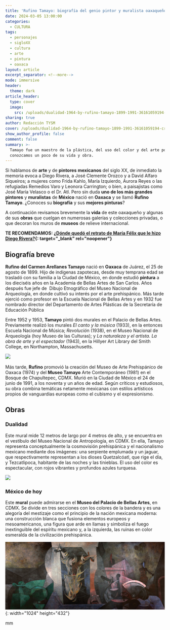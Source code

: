 ```yaml
---
title: 'Rufino Tamayo: biografía del genio pintor y muralista oaxaqueño'
date: 2024-03-05 13:00:00
categories:
  - CULTURA
tags:
  - personajes
  - sigloXX
  - cultura
  - arte
  - pintura
  - oaxaca
layout: article
excerpt_separator: <!--more-->
mode: immersive
header:
  theme: dark
article_header:
  type: cover
  image:
    src: /uploads/dualidad-1964-by-rufino-tamayo-1899-1991-36161059194-cropped.jpeg
sharing: true
author: Redacción TYSM
cover: /uploads/dualidad-1964-by-rufino-tamayo-1899-1991-36161059194-cropped.jpeg
show_author_profile: false
comment: false
summary: >-
  Tamayo fue un maestro de la plástica, del uso del color y del arte popular;
  conozcamos un poco de su vida y obra.
---
```

Si hablamos de **arte** y de **pintores** **mexicanos** del siglo XX, de inmediato la memoria evoca a Diego Rivera, a José Clemente Orozco y a David Alfaro Siqueiros; a mujeres como Frida Kahlo, María Izquierdo, Aurora Reyes o las refugiadas Remedios Varo y Leonora Carrington; o bien, a paisajistas como José María Velasco o el Dr. Atl. Pero sin duda **uno de los más grandes pintores** y **muralistas** de **México** nació en **Oaxaca** y se llamó **Rufino Tamayo**. ¿Conoces su **biografía** y sus **mejores pinturas**?

A continuación revisamos brevemente la **vida** de este oaxaqueño y algunas de sus **obras** que cuelgan en numerosas galerías y colecciones privadas, o que decoran los muros de **museos** de relieve internacional.

**TE RECOMENDAMOS: [¿Dónde quedó el retrato de María Félix que le hizo Diego Rivera?](https://blog.tonoysumariachi.com/cultura/2024/02/29/d%C3%B3nde-qued%C3%B3-el-retrato-de-mar%C3%ADa-f%C3%A9lix-que-le-hizo-diego-rivera.html){: target="_blank" rel="noopener"}**

## Biografía breve

**Rufino del Carmen Arellanes Tamayo** nació en **Oaxaca** de Juárez, el 25 de agosto de 1899. Hijo de indígenas zapotecas, desde muy temprana edad se trasladó con su familia a la Ciudad de México, en donde estudió **pintura**&nbsp;a los dieciséis años en la Academia de Bellas Artes de San Carlos. Años después fue jefe de&nbsp; Dibujo Etnográfico del Museo Nacional de Arqueología, en donde cultivó su interés por el arte prehispánico. Más tarde ejerció como profesor en la Escuela Nacional de Bellas Artes y en 1932 fue nombrado director del Departamento de Artes Plásticas de la Secretaría de Educación Pública

Entre 1952 y 1953, **Tamayo** pintó dos murales en el Palacio de Bellas Artes. Previamente realizó los murales&nbsp;*El canto y la música*&nbsp;(1933), en la entonces Escuela Nacional de Música;&nbsp;*Revolució*n (1938), en el Museo Nacional de Arqueología (hoy Museo de las Culturas); y&nbsp;*La naturaleza y el artista. La obra de arte y el espectador*&nbsp;(1943), en la Hillyer Art Library del Smith College, en Northampton, Massachusetts.

![](https://upload.wikimedia.org/wikipedia/commons/thumb/1/12/Rufino_Tamayo.jpg/488px-Rufino_Tamayo.jpg)

Más tarde, **Rufino** promovió la creación del Museo de Arte Prehispánico de Oaxaca (1974) y del **Museo Tamayo** Arte Contemporáneo (1981) en el Bosque de Chapultepec, CDMX. Murió en la Ciudad de México el 24 de junio de 1991, a los noventa y un años de edad. Según críticos y estudiosos, su obra combina temáticas netamente mexicanas con estilos artísticos propios de vanguardias europeas como el cubismo y el expresionismo.&nbsp;

## Obras

### Dualidad

Este mural mide 12 metros de largo por 4 metros de alto, y se encuentra en el vestíbulo del Museo Nacional de Antropología, en CDMX. En ella, Tamayo representa conceptualmente la cosmovisión prehispánica y el nacionalismo mexicano mediante dos imágenes: una serpiente emplumada y un jaguar, que respectivamente representan a los dioses Quetzalcóatl, que rige el día, y Tezcatlipoca, habitante de las noches y las tinieblas. El uso del color es espectacular, con rojos vibrantes y profundos azules turquesa.

![](https://upload.wikimedia.org/wikipedia/commons/thumb/6/64/%E2%80%9Cdualidad%E2%80%9D_%281964%29%2C_by_rufino_tamayo_%281899-1991%29_%2836161059194%29_%28cropped%29.jpg/1024px-%E2%80%9Cdualidad%E2%80%9D_%281964%29%2C_by_rufino_tamayo_%281899-1991%29_%2836161059194%29_%28cropped%29.jpg)

### México de hoy

Este **mural** puede admirarse en el **Museo del Palacio de Bellas Artes**, en CDMX. Se divide en tres secciones con los colores de la bandera y es una alegoría del mestizaje como el principio de la nación mexicana moderna: una construcción blanca que fusiona elementos europeos y mesoamericanos, una figura que arde en llamas y simboliza el fuego inextinguible del espíritu mexicano y, a la izquierda, las ruinas en color esmeralda de la civilización prehispánica.

![](/uploads/mexico-de-hoy.jpeg){: width="1024" height="432"}

mm